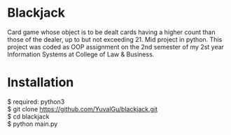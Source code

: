 # Blackjack
Card game whose object is to be dealt cards having a higher count than those of the dealer, up to but not exceeding 21.
Mid project in python. This project was coded as OOP assignment on the 2nd semester of my 2st year Information Systems at College of Law & Business.

# Installation
$ required: python3 <br />
$ git clone https://github.com/YuvalGu/blackjack.git <br />
$ cd blackjack<br />
$ python main.py<br />
